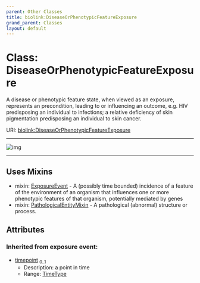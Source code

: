 ```yaml
---
parent: Other Classes
title: biolink:DiseaseOrPhenotypicFeatureExposure
grand_parent: Classes
layout: default
---
```


# Class: DiseaseOrPhenotypicFeatureExposure


A disease or phenotypic feature state, when viewed as an exposure, represents an precondition, leading to or influencing an outcome, e.g. HIV predisposing an individual to infections; a relative deficiency of skin pigmentation predisposing an individual to skin cancer.

URI: [biolink:DiseaseOrPhenotypicFeatureExposure](https://w3id.org/biolink/vocab/DiseaseOrPhenotypicFeatureExposure)


---

![img](https://yuml.me/diagram/nofunky;dir:TB/class/[PathologicalEntityMixin],[ExposureEvent],[DiseaseOrPhenotypicFeatureExposure%7Ctimepoint:time_type%20%3F]uses%20-.-%3E[ExposureEvent],[DiseaseOrPhenotypicFeatureExposure]uses%20-.-%3E[PathologicalEntityMixin])

---


## Uses Mixins

 *  mixin: [ExposureEvent](ExposureEvent.md) - A (possibly time bounded) incidence of a feature of the environment of an organism that influences one or more phenotypic features of that organism, potentially mediated by genes
 *  mixin: [PathologicalEntityMixin](PathologicalEntityMixin.md) - A pathological (abnormal) structure or process.

## Attributes


### Inherited from exposure event:

 * [timepoint](timepoint.md)  <sub>0..1</sub>
     * Description: a point in time
     * Range: [TimeType](types/TimeType.md)
